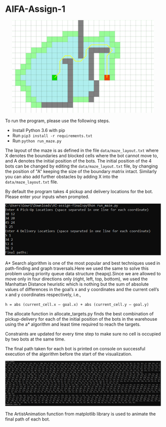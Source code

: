 # AIFA-Assign-1
     
<p align="center">
  <img width="460" height="300" src="https://github.com/gowrijp/AIFA-Assign-1/blob/main/Assets/pathfinding.gif">
</p>



To run the program, please use the following steps.

- Install Python 3.6 with pip
- Run `pip3 install -r requirements.txt`
- Run `python run_maze.py`

The layout of the maze is as defined in the file `data/maze_layout.txt` where X denotes the boundaries and blocked cells where the bot cannot move to, and A denotes the initial position of the bots. The initial position of the 4 bots can be changed by editing the `data/maze_layout.txt` file, by changing the position of "A" keeping the size of the boundary matrix intact. Similarly you can also add further obstacles by adding X into the `data/maze_layout.txt` file.   


By default the program takes 4 pickup and delivery locations for the bot. Please enter your inputs when prompted.  
       
![Sample Input](https://github.com/gowrijp/AIFA-Assign-1/blob/main/Assets/input.PNG)    

   

A* Search algorithm is one of the most popular and best techniques used in path-finding and graph traversals.Here we used the same to solve this problem using priority queue data structure (heapq).Since we are allowed to move only in four directions only (right, left, top, bottom), we used the Manhattan Distance heuristic which is nothing but the sum of absolute values of differences in the goal’s x and y coordinates and the current cell’s x and y coordinates respectively, i.e.,  

`h = abs (current_cell.x – goal.x) + abs (current_cell.y – goal.y)`  

The allocate function in allocate_targets.py finds the best combination of pickup-delivery for each of the initial position of the bots in the warehouse using the a* algorithm and least time required to reach the targets.  

Constraints are updated for every time step to make sure no cell is occupied by two bots at the same time.   

The final path taken for each bot is printed on console on successful execution of the algorithm before the start of the visualization.   

![Final Path](https://github.com/gowrijp/AIFA-Assign-1/blob/main/Assets/final-path.PNG) 

The ArtistAnimation function from matplotlib library is used to animate the final path of each bot.

